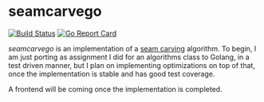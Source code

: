 # seamcarvego

[![Build
Status](https://travis-ci.org/bobertlo/seamcarvego.svg?branch=master)](https://travis-ci.org/bobertlo/seamcarvego)
[![Go Report
Card](https://goreportcard.com/badge/github.com/bobertlo/seamcarvego)](https://goreportcard.com/report/github.com/bobertlo/seamcarvego)

*seamcarvego* is an implementation of a [seam
carving](https://en.m.wikipedia.org/wiki/Seam_carving) algorithm. To begin, I am
just porting as assignment I did for an algorithms class to Golang, in a test
driven manner, but I plan on implementing optimizations on top of that, once the
implementation is stable and has good test coverage.

A frontend will be coming once the implementation is completed.
